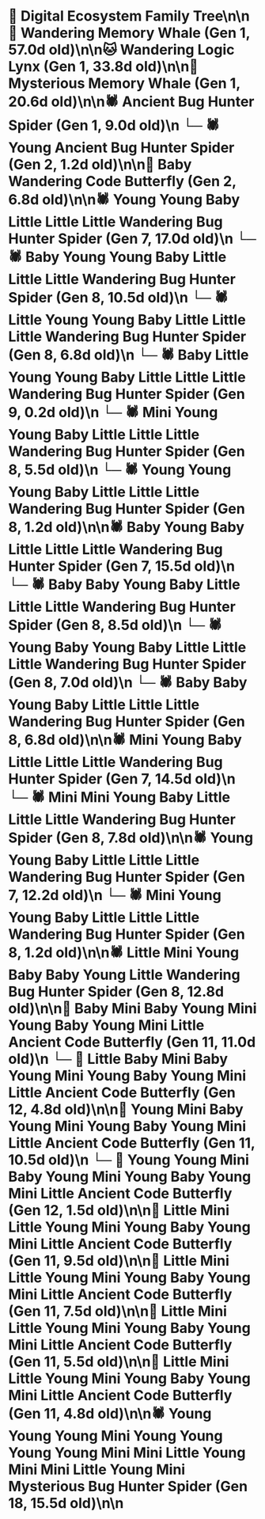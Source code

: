 # 🌳 Digital Ecosystem Family Tree\n\n🐋 Wandering Memory Whale (Gen 1, 57.0d old)\n\n🐱 Wandering Logic Lynx (Gen 1, 33.8d old)\n\n🐋 Mysterious Memory Whale (Gen 1, 20.6d old)\n\n🕷️ Ancient Bug Hunter Spider (Gen 1, 9.0d old)\n  └─ 🕷️ Young Ancient Bug Hunter Spider (Gen 2, 1.2d old)\n\n🦋 Baby Wandering Code Butterfly (Gen 2, 6.8d old)\n\n🕷️ Young Young Baby Little Little Little Wandering Bug Hunter Spider (Gen 7, 17.0d old)\n  └─ 🕷️ Baby Young Young Baby Little Little Little Wandering Bug Hunter Spider (Gen 8, 10.5d old)\n  └─ 🕷️ Little Young Young Baby Little Little Little Wandering Bug Hunter Spider (Gen 8, 6.8d old)\n    └─ 🕷️ Baby Little Young Young Baby Little Little Little Wandering Bug Hunter Spider (Gen 9, 0.2d old)\n  └─ 🕷️ Mini Young Young Baby Little Little Little Wandering Bug Hunter Spider (Gen 8, 5.5d old)\n  └─ 🕷️ Young Young Young Baby Little Little Little Wandering Bug Hunter Spider (Gen 8, 1.2d old)\n\n🕷️ Baby Young Baby Little Little Little Wandering Bug Hunter Spider (Gen 7, 15.5d old)\n  └─ 🕷️ Baby Baby Young Baby Little Little Little Wandering Bug Hunter Spider (Gen 8, 8.5d old)\n  └─ 🕷️ Young Baby Young Baby Little Little Little Wandering Bug Hunter Spider (Gen 8, 7.0d old)\n  └─ 🕷️ Baby Baby Young Baby Little Little Little Wandering Bug Hunter Spider (Gen 8, 6.8d old)\n\n🕷️ Mini Young Baby Little Little Little Wandering Bug Hunter Spider (Gen 7, 14.5d old)\n  └─ 🕷️ Mini Mini Young Baby Little Little Little Wandering Bug Hunter Spider (Gen 8, 7.8d old)\n\n🕷️ Young Young Baby Little Little Little Wandering Bug Hunter Spider (Gen 7, 12.2d old)\n  └─ 🕷️ Mini Young Young Baby Little Little Little Wandering Bug Hunter Spider (Gen 8, 1.2d old)\n\n🕷️ Little Mini Young Baby Baby Young Little Wandering Bug Hunter Spider (Gen 8, 12.8d old)\n\n🦋 Baby Mini Baby Young Mini Young Baby Young Mini Little Ancient Code Butterfly (Gen 11, 11.0d old)\n  └─ 🦋 Little Baby Mini Baby Young Mini Young Baby Young Mini Little Ancient Code Butterfly (Gen 12, 4.8d old)\n\n🦋 Young Mini Baby Young Mini Young Baby Young Mini Little Ancient Code Butterfly (Gen 11, 10.5d old)\n  └─ 🦋 Young Young Mini Baby Young Mini Young Baby Young Mini Little Ancient Code Butterfly (Gen 12, 1.5d old)\n\n🦋 Little Mini Little Young Mini Young Baby Young Mini Little Ancient Code Butterfly (Gen 11, 9.5d old)\n\n🦋 Little Mini Little Young Mini Young Baby Young Mini Little Ancient Code Butterfly (Gen 11, 7.5d old)\n\n🦋 Little Mini Little Young Mini Young Baby Young Mini Little Ancient Code Butterfly (Gen 11, 5.5d old)\n\n🦋 Little Mini Little Young Mini Young Baby Young Mini Little Ancient Code Butterfly (Gen 11, 4.8d old)\n\n🕷️ Young Young Young Mini Young Young Young Young Mini Mini Little Young Mini Mini Little Young Mini Mysterious Bug Hunter Spider (Gen 18, 15.5d old)\n\n